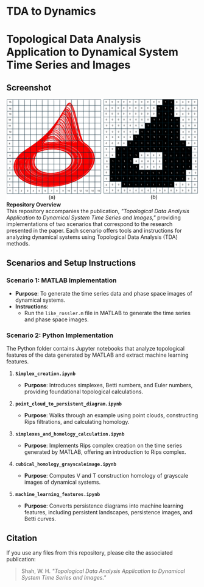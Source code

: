 # TDA to Dynamics
 

# Topological Data Analysis Application to Dynamical System Time Series and Images
## Screenshot
![Project Screenshot](chaos.png)
**Repository Overview**  
This repository accompanies the publication, _"Topological Data Analysis Application to Dynamical System Time Series and Images,"_ providing implementations of two scenarios that correspond to the research presented in the paper. Each scenario offers tools and instructions for analyzing dynamical systems using Topological Data Analysis (TDA) methods.

## Scenarios and Setup Instructions

### Scenario 1: MATLAB Implementation

- **Purpose**: To generate the time series data and phase space images of dynamical systems.
- **Instructions**:
  - Run the `like_rossler.m` file in MATLAB to generate the time series and phase space images.

### Scenario 2: Python Implementation

The Python folder contains Jupyter notebooks that analyze topological features of the data generated by MATLAB and extract machine learning features.

1. **`Simplex_creation.ipynb`**  
   - **Purpose**: Introduces simplexes, Betti numbers, and Euler numbers, providing foundational topological calculations.

2. **`point_cloud_to_persistent_diagram.ipynb`**  
   - **Purpose**: Walks through an example using point clouds, constructing Rips filtrations, and calculating homology.

3. **`simplexes_and_homology_calculation.ipynb`**  
   - **Purpose**: Implements Rips complex creation on the time series generated by MATLAB, offering an introduction to Rips complex.

4. **`cubical_homology_grayscaleimage.ipynb`**  
   - **Purpose**: Computes V and T construction homology of grayscale images of dynamical systems.

5. **`machine_learning_features.ipynb`**  
   - **Purpose**: Converts persistence diagrams into machine learning features, including persistent landscapes, persistence images, and Betti curves.

## Citation

If you use any files from this repository, please cite the associated publication:
> Shah, W. H. _"Topological Data Analysis Application to Dynamical System Time Series and Images."_
